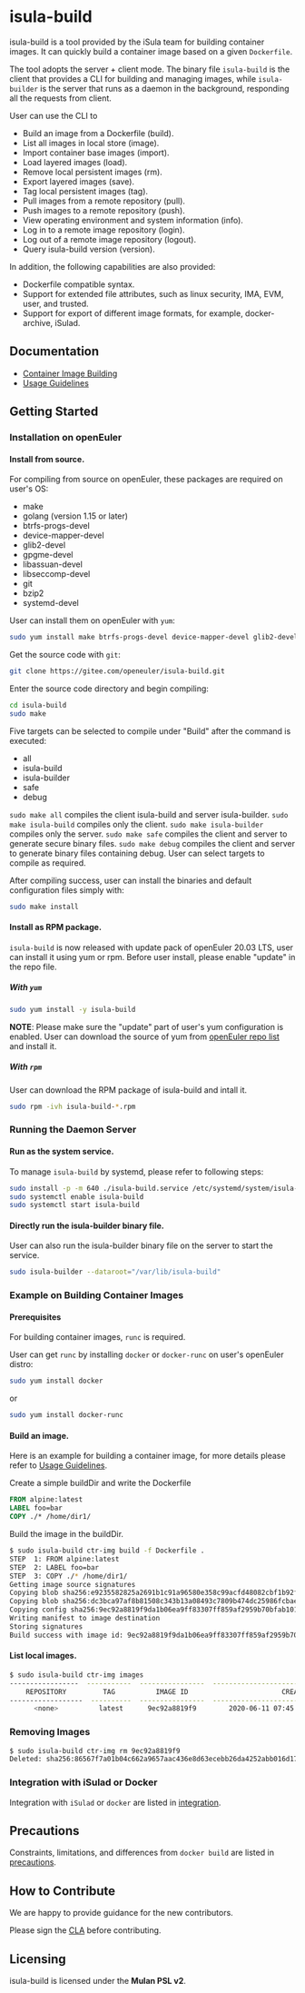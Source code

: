 # isula-build

isula-build is a tool provided by the iSula team for building container images. It can quickly build a container image based on a given `Dockerfile`.

The tool adopts the server + client mode. The binary file `isula-build` is the client that provides a CLI for building and managing images, while `isula-builder` is the server that runs as a daemon in the background, responding all the requests from client.

User can use the CLI to

- Build an image from a Dockerfile (build).
- List all images in local store (image).
- Import container base images (import).
- Load layered images (load).
- Remove local persistent images (rm).
- Export layered images (save).
- Tag local persistent images (tag).
- Pull images from a remote repository (pull).
- Push images to a remote repository (push).
- View operating environment and system information (info).
- Log in to a remote image repository (login).
- Log out of a remote image repository (logout).
- Query isula-build version (version).

In addition, the following capabilities are also provided:

- Dockerfile compatible syntax.
- Support for extended file attributes, such as linux security, IMA, EVM, user, and trusted.
- Support for export of different image formats, for example, docker-archive, iSulad.

## Documentation
- [Container Image Building](./doc/manual_en.md)
- [Usage Guidelines](./doc/manual_en.md#usage-guidelines)

## Getting Started

### Installation on openEuler

#### Install from source.

For compiling from source on openEuler, these packages are required on user's OS:

- make
- golang (version 1.15 or later)
- btrfs-progs-devel
- device-mapper-devel
- glib2-devel
- gpgme-devel
- libassuan-devel
- libseccomp-devel
- git
- bzip2
- systemd-devel

User can install them on openEuler with `yum`:

```sh
sudo yum install make btrfs-progs-devel device-mapper-devel glib2-devel gpgme-devel libassuan-devel libseccomp-devel git bzip2 go-md2man systemd-devel golang
```

Get the source code with `git`:

```sh
git clone https://gitee.com/openeuler/isula-build.git
```

Enter the source code directory and begin compiling:

```sh
cd isula-build
sudo make
```
Five targets can be selected to compile under "Build" after the command is executed:
- all
- isula-build
- isula-builder
- safe
- debug

`sudo make all` compiles the client isula-build and server isula-builder. `sudo make isula-build` compiles only the client. `sudo make isula-builder` compiles only the server. `sudo make safe` compiles the client and server to generate secure binary files. `sudo make debug` compiles the client and server to  generate binary files containing debug. User can select targets to compile as required.

After compiling success, user can install the binaries and default configuration files simply with:

```sh
sudo make install
```

#### Install as RPM package.

`isula-build` is now released with update pack of openEuler 20.03 LTS, user can install it using yum or rpm. Before user install, please enable "update" in the repo file.

##### With `yum`

```sh
sudo yum install -y isula-build
```

**NOTE**: Please make sure the "update" part of user's yum configuration is enabled. User can download the source of yum from [openEuler repo list](https://repo.openeuler.org/) and install it.

##### With `rpm`

User can download the RPM package of isula-build and intall it.

```sh
sudo rpm -ivh isula-build-*.rpm
```

### Running the Daemon Server

#### Run as the system service.

To manage `isula-build` by systemd, please refer to following steps:

```sh
sudo install -p -m 640 ./isula-build.service /etc/systemd/system/isula-build.service
sudo systemctl enable isula-build
sudo systemctl start isula-build
```

#### Directly run the isula-builder binary file.
User can also run the isula-builder binary file on the server to start the service.

```sh
sudo isula-builder --dataroot="/var/lib/isula-build"
```

### Example on Building Container Images

#### Prerequisites

For building container images, `runc` is required.

User can get `runc` by installing `docker` or `docker-runc` on user's openEuler distro:

```sh
sudo yum install docker
```

or

```sh
sudo yum install docker-runc
```

#### Build an image.

Here is an example for building a container image, for more details please refer to [Usage Guidelines](./doc/manual_en.md#usage-guidelines).

Create a simple buildDir and write the Dockerfile

```dockerfile
FROM alpine:latest
LABEL foo=bar
COPY ./* /home/dir1/
```

Build the image in the buildDir.

```sh
$ sudo isula-build ctr-img build -f Dockerfile .
STEP  1: FROM alpine:latest
STEP  2: LABEL foo=bar
STEP  3: COPY ./* /home/dir1/
Getting image source signatures
Copying blob sha256:e9235582825a2691b1c91a96580e358c99acfd48082cbf1b92fd2ba4a791efc3
Copying blob sha256:dc3bca97af8b81508c343b13a08493c7809b474dc25986fcbae90c6722201be3
Copying config sha256:9ec92a8819f9da1b06ea9ff83307ff859af2959b70bfab101f6a325b1a211549
Writing manifest to image destination
Storing signatures
Build success with image id: 9ec92a8819f9da1b06ea9ff83307ff859af2959b70bfab101f6a325b1a211549
```

#### List local images.

```sh
$ sudo isula-build ctr-img images
-----------------  -----------  ----------------  ----------------------------------------------
    REPOSITORY         TAG          IMAGE ID                       CREATED
------------------  ----------  ----------------  ----------------------------------------------
      <none>          latest      9ec92a8819f9        2020-06-11 07:45:39.265106109 +0000 UTC
```

### Removing Images

```sh
$ sudo isula-build ctr-img rm 9ec92a8819f9
Deleted: sha256:86567f7a01b04c662a9657aac436e8d63ecebb26da4252abb016d177721fa11b
```

### Integration with iSulad or Docker

Integration with `iSulad` or `docker` are listed in [integration](./doc/manual_en.md#directly-integrating-a-container-engine).

## Precautions

Constraints, limitations, and differences from `docker build` are listed in [precautions](./doc/manual_en.md#precautions).

## How to Contribute

We are happy to provide guidance for the new contributors.

Please sign the [CLA](https://openeuler.org/en/cla.html) before contributing.

## Licensing

isula-build is licensed under the **Mulan PSL v2**.
